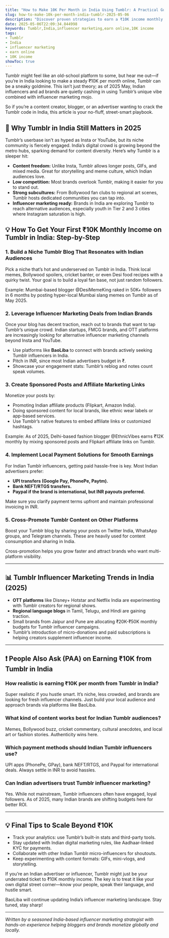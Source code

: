 ```yaml
---
title: "How to Make 10K Per Month in India Using Tumblr: A Practical Guide for Influencers and Brands"
slug: how-to-make-10k-per-month-india-tumblr-2025-05-06
description: "Discover proven strategies to earn a ₹10K income monthly through Tumblr in India using influencer marketing, local payment methods, and real-world examples as of 2025."
date: 2025-05-06T22:09:34.844998
keywords: Tumblr,India,influencer marketing,earn online,10K income
tags:
- Tumblr
- India
- influencer marketing
- earn online
- 10K income
showToc: true
---
```


Tumblr might feel like an old-school platform to some, but hear me out—if you’re in India looking to make a steady ₹10K per month online, Tumblr can be a sneaky goldmine. This isn’t just theory; as of 2025 May, Indian influencers and ad brands are quietly cashing in using Tumblr’s unique vibe combined with influencer marketing mojo.

So if you’re a content creator, blogger, or an advertiser wanting to crack the Tumblr code in India, this article is your no-fluff, street-smart playbook.

## 📢 Why Tumblr in India Still Matters in 2025  

Tumblr’s userbase isn't as hyped as Insta or YouTube, but its niche community is fiercely engaged. India’s digital crowd is growing beyond the metro hubs, sparking demand for content diversity. Here’s why Tumblr is a sleeper hit:

- **Content freedom:** Unlike Insta, Tumblr allows longer posts, GIFs, and mixed media. Great for storytelling and meme culture, which Indian audiences love.
- **Low competition:** Most brands overlook Tumblr, making it easier for you to stand out.
- **Strong subcultures:** From Bollywood fan clubs to regional art scenes, Tumblr hosts dedicated communities you can tap into.
- **Influencer marketing ready:** Brands in India are exploring Tumblr to reach alternative audiences, especially youth in Tier 2 and 3 cities where Instagram saturation is high.

## 💡 How To Get Your First ₹10K Monthly Income on Tumblr in India: Step-by-Step  

### 1. Build a Niche Tumblr Blog That Resonates with Indian Audiences  

Pick a niche that’s hot and underserved on Tumblr in India. Think local memes, Bollywood spoilers, cricket banter, or even Desi food recipes with a quirky twist. Your goal is to build a loyal fan base, not just random followers.

Example: Mumbai-based blogger @DesiMemeKing raked in 50K+ followers in 6 months by posting hyper-local Mumbai slang memes on Tumblr as of May 2025.

### 2. Leverage Influencer Marketing Deals from Indian Brands  

Once your blog has decent traction, reach out to brands that want to tap Tumblr’s unique crowd. Indian startups, FMCG brands, and OTT platforms are increasingly looking for alternative influencer marketing channels beyond Insta and YouTube.

- Use platforms like **BaoLiba** to connect with brands actively seeking Tumblr influencers in India.
- Pitch in INR, since most Indian advertisers budget in ₹.
- Showcase your engagement stats: Tumblr’s reblog and notes count speak volumes.

### 3. Create Sponsored Posts and Affiliate Marketing Links  

Monetize your posts by:

- Promoting Indian affiliate products (Flipkart, Amazon India).
- Doing sponsored content for local brands, like ethnic wear labels or app-based services.
- Use Tumblr’s native features to embed affiliate links or customized hashtags.

Example: As of 2025, Delhi-based fashion blogger @EthnicVibes earns ₹12K monthly by mixing sponsored posts and Flipkart affiliate links on Tumblr.

### 4. Implement Local Payment Solutions for Smooth Earnings  

For Indian Tumblr influencers, getting paid hassle-free is key. Most Indian advertisers prefer:

- **UPI transfers (Google Pay, PhonePe, Paytm).**
- **Bank NEFT/RTGS transfers.**
- **Paypal if the brand is international, but INR payouts preferred.**

Make sure you clarify payment terms upfront and maintain professional invoicing in INR.

### 5. Cross-Promote Tumblr Content on Other Platforms  

Boost your Tumblr blog by sharing your posts on Twitter India, WhatsApp groups, and Telegram channels. These are heavily used for content consumption and sharing in India.

Cross-promotion helps you grow faster and attract brands who want multi-platform visibility.

---

## 📊 Tumblr Influencer Marketing Trends in India (2025)  

- **OTT platforms** like Disney+ Hotstar and Netflix India are experimenting with Tumblr creators for regional shows.
- **Regional language blogs** in Tamil, Telugu, and Hindi are gaining traction.
- Small brands from Jaipur and Pune are allocating ₹20K-₹50K monthly budgets for Tumblr influencer campaigns.
- Tumblr’s introduction of micro-donations and paid subscriptions is helping creators supplement influencer income.

---

## ❗ People Also Ask (PAA) on Earning ₹10K from Tumblr in India  

### How realistic is earning ₹10K per month from Tumblr in India?  

Super realistic if you hustle smart. It’s niche, less crowded, and brands are looking for fresh influencer channels. Just build your local audience and approach brands via platforms like BaoLiba.

### What kind of content works best for Indian Tumblr audiences?  

Memes, Bollywood buzz, cricket commentary, cultural anecdotes, and local art or fashion stories. Authenticity wins here.

### Which payment methods should Indian Tumblr influencers use?  

UPI apps (PhonePe, GPay), bank NEFT/RTGS, and Paypal for international deals. Always settle in INR to avoid hassles.

### Can Indian advertisers trust Tumblr influencer marketing?  

Yes. While not mainstream, Tumblr influencers often have engaged, loyal followers. As of 2025, many Indian brands are shifting budgets here for better ROI.

---

## 💡 Final Tips to Scale Beyond ₹10K  

- Track your analytics: use Tumblr’s built-in stats and third-party tools.
- Stay updated with Indian digital marketing rules, like Aadhaar-linked KYC for payments.
- Collaborate with other Indian Tumblr micro-influencers for shoutouts.
- Keep experimenting with content formats: GIFs, mini-vlogs, and storytelling.

If you’re an Indian advertiser or influencer, Tumblr might just be your underrated ticket to ₹10K monthly income. The key is to treat it like your own digital street corner—know your people, speak their language, and hustle smart.

BaoLiba will continue updating India’s influencer marketing landscape. Stay tuned, stay sharp!

---

*Written by a seasoned India-based influencer marketing strategist with hands-on experience helping bloggers and brands monetize globally and locally.*